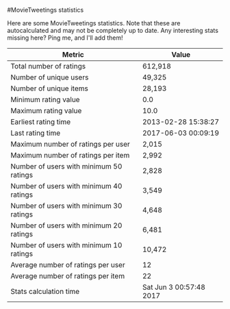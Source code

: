#MovieTweetings statistics

Here are some MovieTweetings statistics. Note that these are autocalculated and may not be completely up to date. Any interesting stats missing here? Ping me, and I'll add them!

Metric | Value
--- | ---
Total number of ratings                 | 612,918
Number of unique users                  | 49,325
Number of unique items                  | 28,193
Minimum rating value                    | 0.0
Maximum rating value                    | 10.0
Earliest rating time                    | 2013-02-28 15:38:27
Last rating time                        | 2017-06-03 00:09:19
Maximum number of ratings per user      | 2,015
Maximum number of ratings per item      | 2,992
Number of users with minimum 50 ratings | 2,828
Number of users with minimum 40 ratings | 3,549
Number of users with minimum 30 ratings | 4,648
Number of users with minimum 20 ratings | 6,481
Number of users with minimum 10 ratings | 10,472
Average number of ratings per user      | 12
Average number of ratings per item      | 22
Stats calculation time                  | Sat Jun  3 00:57:48 2017

